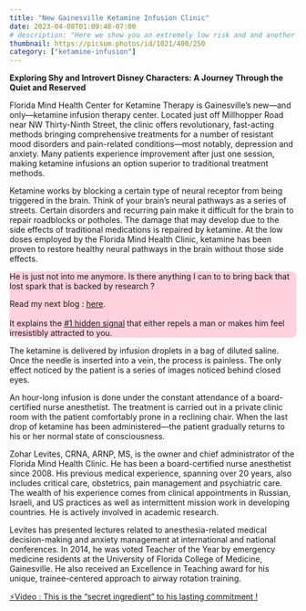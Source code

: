 ```yaml
---
title: "New Gainesville Ketamine Infusion Clinic"
date: 2023-04-08T01:09:48-07:00
# description: "Here we show you an extremely low risk and and another medium risk approach to earn passive income "
thumbnail: https://picsum.photos/id/1021/400/250
category: ["ketamine-infusion"]
---
```





<!-- This is **bold** text, and this is *emphasized* text.

Visit the [Hugo](https://gohugo.io) website! -->

**Exploring Shy and Introvert Disney Characters: A Journey Through the Quiet and Reserved**



Florida Mind Health Center for Ketamine Therapy is Gainesville’s new—and only—ketamine infusion therapy center. Located just off Millhopper Road near NW Thirty-Ninth Street, the clinic offers revolutionary, fast-acting methods bringing comprehensive treatments for a number of resistant mood disorders and pain-related conditions—most notably, depression and anxiety. Many patients experience improvement after just one session, making ketamine infusions an option superior to traditional treatment methods.

Ketamine works by blocking a certain type of neural receptor from being triggered in the brain. Think of your brain’s neural pathways as a series of streets. Certain disorders and recurring pain make it difficult for the brain to repair roadblocks or potholes. The damage that may develop due to the side effects of traditional medications is repaired by ketamine. At the low doses employed by the Florida Mind Health Clinic, ketamine has been proven to restore healthy neural pathways in the brain without those side effects.

<div style="background-color: #FFD1DC; border-radius: 9px;">
He is just not into me anymore. Is there anything I can to to bring back that lost spark that is backed by research ? 

Read my next blog : <a id="aflink" href="/wp/what-makes-him-want-only-you" class="two" target="_blank" title="Video : This is the “secret ingredient” to his lasting commitment">here</a>.</br></br>It explains the <a id="aflink" href="/wp/what-makes-him-want-only-you" class="two" target="_blank" title="Video : This is the “secret ingredient” to his lasting commitment">#1 hidden signal</a> that either repels a man or makes 
him feel irresistibly attracted to you.
</div>

The ketamine is delivered by infusion droplets in a bag of diluted saline. Once the needle is inserted into a vein, the process is painless. The only effect noticed by the patient is a series of images noticed behind closed eyes.

An hour-long infusion is done under the constant attendance of a board-certified nurse anesthetist. The treatment is carried out in a private clinic room with the patient comfortably prone in a reclining chair. When the last drop of ketamine has been administered—the patient gradually returns to his or her normal state of consciousness.

Zohar Levites, CRNA, ARNP, MS, is the owner and chief administrator of the Florida Mind Health Clinic. He has been a board-certified nurse anesthetist since 2008. His previous medical experience, spanning over 20 years, also includes critical care, obstetrics, pain management and psychiatric care. The wealth of his experience comes from clinical appointments in Russian, Israeli, and US practices as well as intermittent mission work in developing countries. He is actively involved in academic research.

Levites has presented lectures related to anesthesia-related medical decision-making and anxiety management at international and national conferences. In 2014, he was voted Teacher of the Year by emergency medicine residents at the University of Florida College of Medicine, Gainesville. He also received an Excellence in Teaching award for his unique, trainee-centered approach to airway rotation training.

<p><a id="aflink" href="https://hop.clickbank.net/?affiliate=klayu&vendor=hissecret&lp=0" class="one" target="_blank" title="⚡Video : This is the “secret ingredient” to his lasting commitment !">⚡Video : This is the “secret ingredient” to his lasting commitment !</a></p>

 <!-- leaflet-map mapHeight="500px" mapWidth="100%" mapLat="27.66995" mapLon="85.43249" />}} -->


